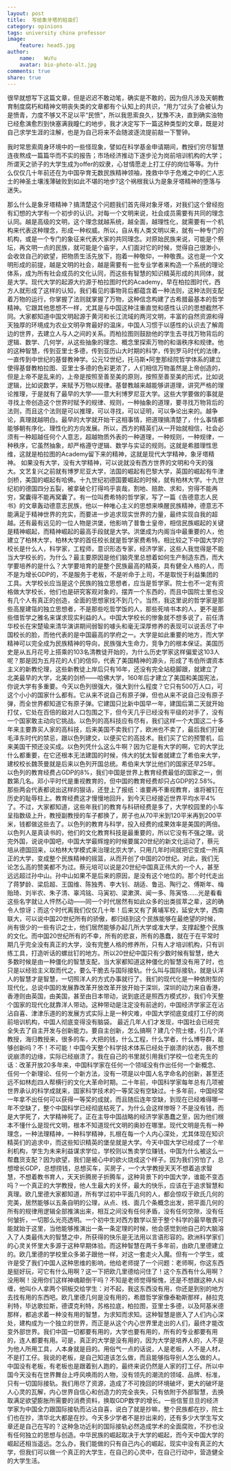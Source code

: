 ```yaml
---
layout: post
title:  写给象牙塔的蛀虫们
category: opinions
tags: university china professor
image:
    feature: head5.jpg
author:
    name:   WuYu
    avatar: bio-photo-alt.jpg
comments: true
share: true
---
```


很早就想写下这篇文章，但是迟迟不敢动笔，确实是不敢的，因为但凡涉及天朝教育制度腐朽和精神文明丧失类的文章都有个认知上的共识，“用力”过头了会被认为是愤青，力度不够又不足以平“民愤”，所以我思索良久，犹豫不决，直到确实浊物已经愈演愈烈到快塞满我瞳仁的地步，我才决定写下一篇这种类型的文章，既是对自己求学生涯的注解，也是为自己将来不会随波逐流提前敲一下警钟。

我时常思索周身环境中的一些怪现象，譬如在科学基金申请期间，教授们穷尽智慧连夜熬成一篇篇华而不实的报告；市场经济推动下逐步沦为岗前培训机构的大学；所谓天之骄子的大学生成为offer的奴隶，心甘情愿走上打工仔的岗位等等。为什么仅仅几十年前还在为中国孕育无数民族精神领袖，挽救中华于危难之中的仁人志士的神圣土壤浅薄破败到如此不堪的地步?这个祸根我认为是象牙塔精神的堕落与迷失。

那么什么是象牙塔精神？搞清楚这个问题我们首先得对象牙塔，对我们这个曾经抱有幻想的大学有一个初步的认识。对每一个文明来说，社会成员需要有共同的理念认同。越是高级的文明，这个理念就越系统，越全面，越理性化，就需要有一个机构来代表这种理念，形成一种权威。所以，自从有人类文明以来，就有一种专门的机构，或是一个专门的象征来代表大家的共同理念。对原始民族来说，可能是个祭坛，再文明一点的民族，就可能是个庙宇，人们面对它的时候，觉得自己很渺小，会收敛自己的欲望，把物质生活先放下，抱着一种敬仰，一种敬畏。这也是一个文明形成的前提，越是文明的社会，越是需要有一批专业学者来构造一个系统的理论体系，成为所有社会成员的文化认同，而这些有智慧的知识精英形成的共同体，就是大学。现代大学的起源大约源于柏拉图时代的Academy，早在柏拉图时代，西方人就形成了这样的认知，我们看见的事物背后都蕴含着一种法则，这种法则支配着万物的运行，你掌握了法则就掌握了万物，这种信念构建了古希腊最基本的哲学精神。它跟其他思想不一样，尤其是与中国这种注重直觉和感性认识的思想截然不同。大家都知道中国文明起源于黄河和长江流域的两河文明，丰富的自然资源和得天独厚的环境成为农业文明孕育最好的温床，中国人习惯于以感性的认识去了解周边的世界，去建立人与人之间的关系。而柏拉图则鼓励他的学生去寻找万物背后的逻辑、数学、几何学，从这些抽象的理念、概念里探索万物的和谐秩序和规律。他的这种智慧，传到亚里士多德，传到亚历山大时期的科学，传到罗马时代的法律，一直传到中世纪的基督教神学。公元12世纪，托马斯•阿奎那经院哲学体系的建立使得基督教柏拉图、亚里士多德的色彩更浓了，人们相信万物虽然是上帝创造的，但是上帝不是乱来的，上帝是按照至善至美的原则，按照至善至美的形式，比如说逻辑，比如说数学，来赋予万物以规律。基督教越来越能够讲道理，讲究严格的理论推理，于是就有了最早的大学——意大利博罗尼亚大学。这些大学要做的事就是寻找上帝创造这个世界时赋予的规律、规则，一种抽象的道理，要寻找万物背后的法则，而且这个法则是可以推理，可以寻找，可以证明，可以争论出来的。越争论，真理就越明白。最早的大学就开始干这相事情，把道理搞清楚了，什么事情都能够朝有序化、理性化的方向发展。所以，西方的精英们从一开始就相信，社会必须有一种超越任何个人意志，超越物质外表的一种道理，一种规则，一种规律，一种秩序，它虽然抽象，却严格遵守逻辑、数学与实证的规则。这就是希腊理性思维，这就是柏拉图的Academy留下来的精神，这就是现代大学精神，象牙塔精神。
如果没有大学，没有大学精神，可以说就没有西方世界的文明和今天的强大。文艺复兴之前就有博罗尼亚大学，法国的崛起有巴黎大学，英国的崛起有牛津剑桥，美国的崛起有哈佛。十九世纪初德国要崛起的时候，就有柏林大学。十九世纪初的德国四分五裂，被拿破仑打得呜乎哀哉，割地、赔款、求和，穷得不能再穷，窝囊得不能再窝囊了。有一位叫费希特的哲学家，写了一篇《告德意志人民书》的文章轰动德意志民族，他以一种唯心主义的思想来唤醒民族精神，德意志不能满足于精神世界的充实，而要进一步追求现实世界的力量，最终实现自我的超越。还有最有远见的一位人物是洪堡，他影响了普鲁士皇帝，相信民族崛起的关键是精神崛起，而精神崛起的最高手段就是大学。洪堡成为内阁当中最重要的人，他建立了柏林大学，柏林大学的首任校长就是哲学家费希特。相比较之下中国大学的校长是什么人，科学家，工程师，意识形态专家，经济学家，这些人我觉得是不能当大学校长的，为什么？最主要原因是他们脑壳里总想着如何生产制造东西，而大学要培养的是什么？大学要培育的是整个民族最高的精英，具有健全人格的人，而不是为增长GDP的，不是服务于老板，不是听命于上司，不是取悦于利益集团的工具。大学校长应当是这个民族的独立思想者，应当是哲学家。院士也不一定有资格做大学校长，他们也是研究客观对象的，摆弄一个东西的，而且中国院士里也没有几个人有真正的创造，全面的思想家找不到几个。当然，我这里说的哲学家是那些高屋建瓴的独立思想者，不是那些吃哲学饭的人，那些死啃书本的人，更不是那些借哲学之雅名来谋求现实利益的人。中国大学校长的惨象就不想多说了，前任清华校长在宋楚瑜来清华演讲期间弱智的噱头和毫无深厚修养的表现可以说丢尽了中国校长的脸，而他代表的是中国最高的学府之一。大学是如此重要的地方，而大学精神可以完全成为民族精神的导向，民族强大生命力，竞争力的根本保证。美国历史是从五月花号上搭乘的103名清教徒开始的，为什么历史学家这样偏爱这103人呢？那是因为五月花的人们的信仰，代表了美国精神的源头，形成了韦伯所谓资本主义的新教伦理，这些新教徒上岸后只有16年，还没有完全站稳脚跟，就建立了北美最早的大学，北美的剑桥——哈佛大学，160年后才建立了美国和美国宪法，你说大学有多重要。今天以色列很强大，强大到什么程度？它只有500万人口，可这个小小的国家什么都有。它从来不说自己有原子弹，但也从来不说自己没有原子弹，而全世界都知道它有原子弹。它建国只比新中国早一年，建国后第二天就开始打仗，它处在百倍的敌对人口包围之下，但今天几乎已经没有平级的对手了，没有一个国家敢主动向它挑战。以色列的高科技应有尽有，我们这样一个大国这二十多年来主要靠买人家的高科技，后来美国不卖我们了，欧洲也不卖了，最后我们打破毛泽东时代的禁忌，跟以色列建交，以便买它的高技术。我们买了它的预警机，后来美国干预还没买成。以色列凭什么这么牛啊？因为它是有大学的啊，它的大学比什么都重要，在它还根本无法建国的时候，伟大的犹太智者就建立了希伯来大学，建校校长魏茨曼就是后来以色列开国总统。希伯来大学比他们的国家还早25年。以色列的教育经费占GDP的8%，我们中国是世界上教育经费最低的国家之一，倒数第几名。邓小平时代是重视教育的，但中国的教育经费却只占GDP的2.58%。那些两会代表都说出这样的狠话，还登上了报纸：谁要再不重视教育，谁将被钉在历史的耻辱柱上。教育经费这才慢慢地回升，到今天已经接近世界平均水平4%了。不过，大家都知道，这些年我们的教育与科研经费是多了，大学校园里的小车呈指数级上升，教授副教授的车子都换了，房子也从70平米到120平米再到200平米，钱都做这些去了。以色列的教育与科学，投入经费的成果效率是美国的两倍。以色列人是真读书的，他们的文化教育科技是最重要的，所以它没有不强之理。说完外国，说说中国吧，中国大学最辉煌的时候要属20世纪的新文化运动了，蔡元培从德国回来，以柏林大学模式来治理北京大学，只用几年时间就把它变成一所真正的大学，变成整个民族精神的摇篮，从而开创了中国的20世纪。对此，我们无论怎么高的赞美都不为过。蔡元培可以说是20世纪中国真正伟大的一个人，甚至远远超过孙中山。孙中山如果不是后来的原因，是没有这个地位的。那个时代走出了蒋梦龄、梁启超、王国维、陈独秀、李大钊、胡适、鲁迅、陶行之、傅斯年、梅贻琦、刘半农、朱子清、辜鸿铭、马寅初、梁漱溟、闻一多、陈寅恪……光是看看这些名字就让人怦然心动——同一个时代居然有如此众多的出类拔萃之辈，这的确令人惊讶；而这个时代离我们仅仅几十年！后来又有了黄埔军校，延安大学，西南联大，可以说中国20世纪所有的骄傲，都归结到这个民族能够在最绝望的时候，尚有很少的一些有识之士，他们居然能够办起几所大学或准大学，支撑起整个民族的文化。而中国20世纪所有的不幸，所有的悲哀，所有的愚蠢，就在于在平常时期几乎完全没有真正的大学，没有完整人格的修养所，只有人才培训机构，只有训练工具，打造听话的螺丝钉的地方。所以20世纪中国只有少数时候有智慧，绝大多数时候是由一种僵化的智慧支配，当大家都知道这种僵化的智慧没有用了时，也只是以经验主义取而代之，要么干脆去与国际接轨。什么叫与国际接轨，就是认洋人的智慧才是智慧，一切照洋人的方式办事就行了。我们的现代化是一种依附型的现代化，总说中国的发展靠改革开放改革开放开始于深圳，深圳的动力来自香港，香港则由英国，由美国，甚至由日本带动，说到底还是照西方模式抄，我们今天整个国家的现代化就靠洋人带动。这种带动是注定没有前途的，中国经济学家正在沾沾自喜、津津乐道的的发展方式实际上是一种灾难，中国大学彻底变成打工仔的岗前培训机构，中国人彻底变得没有脑袋。
最近几年人们才发现，中国社会已经完全失去了自主开发与创新能力。要自主创新，怎么搞啊？建几个院士楼，引几个洋教授，海归教授来，很多的车，大把的钱，什么工程，什么学者，什么博导群，能够创新吗？不！不可能！中国今天整个科学技术体系已经处于崩溃的状态，我不想说崩溃的边缘，实际已经崩溃了。我在自己的书里就引用我们学校一位老先生的话：改革开放20多年来，中国科学家在任何一个领域没有作出任何一个新概念、任何一个新理论、任何一个新方法，没有一项是以中国人名字命名的创新，甚至还远不如林彪四人帮横行的文化大革命时期。二十年前，中国科学家每年总有几项被世界承认的科学成就来，国家科学技术的一等奖没有空缺过。十多年前，中国经常一年拿不出任何可以获得一等奖的成就，而且随后连年空缺，到现在已经难得哪一年不空缺了，整个中国科学已经彻底枯死了。为什么会这样惨呀？不是没有钱，而是大学死了，大学精神死了。正在主导中国战略的经济学家愚蠢之至，因为他们根本不懂什么是现代文明，根本不知道现代文明的奥妙在哪里。现代文明是先有一种理念，一种法理精神，一种科学精神，扎根在每一个人内心深处，尤其体现在知识精英们的追求中，而这些知识精英的堡垒就是大学。今天中国大学已经成了一个牟利机构，学生为未来利益谋求学位，学校则以售卖学位赚钱，中国为什么被这么一帮蠢货支配？因为欲望，我们是被心中的欲火烧成这个样子。因为我们穷怕了，总想增长GDP，总想捞钱，总想买车，买房子，一个大学教授天天不想着追求智慧，不想着教书育人，天天折腾房子折腾车，这种背景下的中国大学，谁能不变态吗？一个真正的大学教授，他人生最大的关怀，最大的快乐，应该在于追求智慧和真理。欧几里德大家都知道，所有学过初中平面几何的人，都会惊叹于欧氏几何的完美，居然能够以五条自明的公理，从点、线、面几个条概念出发，把平面几何的所有的规律用逻辑全部推演出来，相互之间没有任何矛盾，没有任何空隙，没有任何皱折，一切那么光亮透明。一个初中生对西方数学以至于整个科学的最早敬畏可能就始于这里，当他能够推演出一条一条定理的时候，他会感觉到他自己的大脑溶入了人类最伟大的智慧之中，所获得的快乐是无法用以言语形容的。欧洲科学家们的心灵关怀里大多源于这种早期体验。而这种智慧在两千多年前，由欧几里德建立的。欧几里德的学校里众多弟子跟他一样，对这一套走火入魔。但有一个学生，或许是受了我们中国人这种思维的影响，他给老师提了一个问题：老师啊，你这东西是挺好玩，可它有什么用啊？这一下把欧几里德给问住了！这个东西有什么用啊？没用啊！没用你们这样神魂颠倒干吗？不知是老师觉得惭愧，还是不想跟这种人纠缠，他叫仆人拿两个铜板交给学生：对不起，我这东西没有用，你还是到别的地方去找有用的东西吧。欧几里德几何是没有用的，希腊哲学家像泰勒斯那样，赫拉克利特，毕达歌拉斯，德谟克利特，苏格拉底，柏拉图，亚里士多德，以及阿基米德那样，都追求着一种没有用的智慧，为求知而求知。这种智慧是嵌入了人们内心深处，建构成为一个独立的世界，而正是从这个内心世界里走出的人们，最终才能改变外部世界。我们中国一切都要有用的，大学也要有用的，所有的专业都要有用的，连人都要有用。可是，真正的大学是没有用的，因为大学是培养人的，人不是为他人所用工具，人本身就是目的。用俗气一点的话说，人是老板，人不是人材，不是打工仔。我说的老板，是自己知道该怎么做，而且能够指导别人怎么做的人。中国没有老板，有老板也是跟着别人跑的，最终来说仍然是人家的打工仔。所以中国今天没有在世界舞台上呼风唤雨的人物，没有领先的潮流的领域、品牌、标准，只有一切国际接轨。我们用尽了资源，造成了不可挽回的环境破坏，更大的破坏是人心灵的瓦解，内心世界自信心和创造力的完全丧失，只有依附于外部智慧，去换取满足欲望膨胀所需要的消费资料，换取GDP数字的增长。一些信誓旦旦的经济学家为中国全力跟国际接轨而沾沾自喜，说白了就是抄嘛，整个民族都在抄，院士们也在抄，清华北大都是在抄。今天多少学者不是抄出来的，还有多少大学生写文章还是自己在写的？这种急功近利的国际接轨必然造成学术的全面腐败，不抄也没有任何独立的思想与创造。中华民族的崛起取决于大学的崛起，而今天中国大学的崛起还相当遥远。怎么办，我们能做的只有自己内心的崛起，现实中没有真正的大学，但我们可以做一个真正的大学生，在自己的心灵中，在自己行动中，营造健全的大学生活。